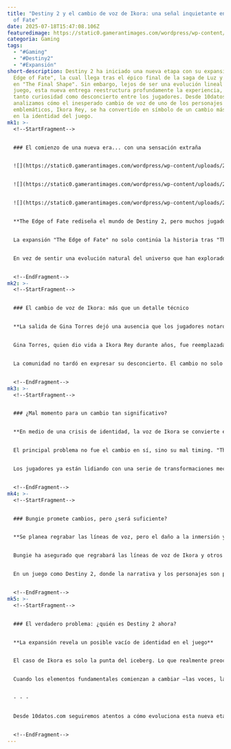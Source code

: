 ```yaml
---
title: "Destiny 2 y el cambio de voz de Ikora: una señal inquietante en The Edge
  of Fate"
date: 2025-07-18T15:47:08.106Z
featuredimage: https://static0.gamerantimages.com/wordpress/wp-content/uploads/wm/2025/07/destiny-2-the-edge-of-fate-ikora-speaks-louder-than-words-1.jpg?q=70&fit=crop&w=1140&h=&dpr=1
categoria: Gaming
tags:
  - "#Gaming"
  - "#Destiny2"
  - "#Expansión"
short-description: Destiny 2 ha iniciado una nueva etapa con su expansión "The
  Edge of Fate", la cual llega tras el épico final de la saga de Luz y Oscuridad
  en "The Final Shape". Sin embargo, lejos de ser una evolución lineal del
  juego, esta nueva entrega reestructura profundamente la experiencia, generando
  tanto curiosidad como desconcierto entre los jugadores. Desde 10datos.com
  analizamos cómo el inesperado cambio de voz de uno de los personajes más
  emblemáticos, Ikora Rey, se ha convertido en símbolo de un cambio más profundo
  en la identidad del juego.
mk1: >-
  <!--StartFragment-->


  ### El comienzo de una nueva era... con una sensación extraña


  ![](https://static0.gamerantimages.com/wordpress/wp-content/uploads/2025/07/destiny-2-the-edge-of-fate-ikora-speaks-louder-than-words.jpg?q=49&fit=crop&w=750&h=422&dpr=2)


  ![](https://static0.gamerantimages.com/wordpress/wp-content/uploads/2025/07/destiny-2-the-edge-of-fate-ikora-working.jpg?q=49&fit=crop&w=750&h=422&dpr=2)


  ![](https://static0.gamerantimages.com/wordpress/wp-content/uploads/2024/06/ikora-and-the-guardians-in-destiny-2-the-final-shape.jpg?q=49&fit=crop&w=750&h=422&dpr=2)


  **The Edge of Fate rediseña el mundo de Destiny 2, pero muchos jugadores no se sienten en casa**


  La expansión "The Edge of Fate" no solo continúa la historia tras "The Final Shape", sino que se presenta como una reinvención completa de Destiny 2. Bungie ha aprovechado esta nueva saga para renovar sistemas clave del juego, desde la armadura hasta la jugabilidad basada en portales, introduciendo mecánicas que incluso se asemejan a los roguelikes. No obstante, esta ambiciosa reestructuración ha resultado confusa para muchos veteranos.


  En vez de sentir una evolución natural del universo que han explorado durante años, los jugadores se enfrentan a un juego que a ratos parece desconocido. A esta sensación de extrañeza se suma un detalle que ha encendido las alarmas en la comunidad: el reemplazo de la actriz de voz de Ikora Rey, un personaje central y profundamente arraigado en la narrativa de Destiny 2.


  <!--EndFragment-->
mk2: >-
  <!--StartFragment-->


  ### El cambio de voz de Ikora: más que un detalle técnico


  **La salida de Gina Torres dejó una ausencia que los jugadores notaron de inmediato**


  Gina Torres, quien dio vida a Ikora Rey durante años, fue reemplazada temporalmente debido a problemas de disponibilidad en las grabaciones de "The Edge of Fate". Aunque Bungie informó de manera anticipada sobre la posibilidad de cambios en el elenco de voces, nadie esperaba que el reemplazo fuera tan abrupto ni que impactara tanto en la experiencia narrativa del juego.


  La comunidad no tardó en expresar su desconcierto. El cambio no solo se percibió como un detalle técnico menor, sino como un rompimiento en la continuidad emocional del personaje. En una expansión que ya es experimental y llena de cambios, escuchar una voz completamente distinta para Ikora ha añadido una capa adicional de desconexión para muchos jugadores.


  <!--EndFragment-->
mk3: >-
  <!--StartFragment-->


  ### ¿Mal momento para un cambio tan significativo?


  **En medio de una crisis de identidad, la voz de Ikora se convierte en símbolo de algo más profundo**


  El principal problema no fue el cambio en sí, sino su mal timing. "The Edge of Fate" llegó en un momento delicado: con una base de jugadores disminuida y una comunidad algo escéptica respecto al rumbo de Destiny 2. En este contexto, alterar un elemento tan icónico como la voz de Ikora se sintió como echar leña al fuego.


  Los jugadores ya están lidiando con una serie de transformaciones mecánicas y narrativas, desde sistemas renovados hasta un nuevo estilo de misión. En medio de todo esto, la familiaridad de las voces era uno de los pocos anclajes que mantenía la inmersión intacta. Romper ese lazo, aunque sea temporalmente, ha generado un efecto dominó de incertidumbre.


  <!--EndFragment-->
mk4: >-
  <!--StartFragment-->


  ### Bungie promete cambios, pero ¿será suficiente?


  **Se planea regrabar las líneas de voz, pero el daño a la inmersión ya está hecho**


  Bungie ha asegurado que regrabará las líneas de voz de Ikora y otros personajes afectados, con el objetivo de restaurar la coherencia del mundo narrativo. Si bien esto ha sido bien recibido como una señal de compromiso con la calidad, muchos se preguntan si no llega demasiado tarde. Para algunos, el daño ya está hecho, y la pérdida de inmersión es difícil de revertir.


  En un juego como Destiny 2, donde la narrativa y los personajes son pilares fundamentales, detalles como la voz de un personaje no son triviales. Al contrario, definen la identidad del universo en el que los jugadores se sumergen durante horas, días y años. Un cambio así puede parecer técnico, pero tiene profundas implicancias emocionales y simbólicas.


  <!--EndFragment-->
mk5: >-
  <!--StartFragment-->


  ### El verdadero problema: ¿quién es Destiny 2 ahora?


  **La expansión revela un posible vacío de identidad en el juego**


  El caso de Ikora es solo la punta del iceberg. Lo que realmente preocupa a muchos jugadores es lo que este tipo de cambios representa: una posible pérdida de identidad. Destiny 2 siempre ha sido un juego en evolución, pero los cambios actuales parecen menos una transformación orgánica y más un intento desesperado de reinvención.


  Cuando los elementos fundamentales comienzan a cambiar —las voces, las reglas del juego, la dirección narrativa— la pregunta inevitable es: ¿sigue siendo este el mismo Destiny 2 que millones de jugadores han seguido durante años? Si bien "The Edge of Fate" tiene potencial para renovar la franquicia, también corre el riesgo de alejar a su base más leal si no encuentra el equilibrio entre innovación y continuidad.


  - - -


  Desde 10datos.com seguiremos atentos a cómo evoluciona esta nueva etapa de Destiny 2, pero una cosa está clara: los pequeños detalles, como una voz, pueden hablar más fuerte que mil cambios mecánicos. En el universo de un MMO, la coherencia emocional y narrativa es tan importante como la jugabilidad. Y hoy, más que nunca, Destiny 2 está en una encrucijada donde cada decisión puede marcar el futuro del juego.


  <!--EndFragment-->
---
```

